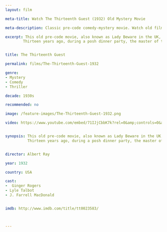 ```yaml
---
layout: film

meta-title: Watch The Thirteenth Guest (1932) Old Mystery Movie

meta-description: Classic pre-code comedy-mystery movie. Watch old films online free at La Filmothèque.

excerpt: This old pre-code movie, also known as Lady Beware in the UK, is a somehow better-then-expected low-budget comedy-mystery movie.
        Thirteen years ago, during a posh dinner party, the master of the manner has died mysteriously and left all of his estates to the 13th guest whose identity remains unknown. Thirteen years later, the guests are invited back to the mansion and become the target of a masked villain.


title: The Thirteenth Guest

permalink: films/The-Thirteenth-Guest-1932

genre:
- Mystery
- Comedy
- Thriller

decade: 1930s

recommended: no

image: /feature-images/The-Thirteenth-Guest-1932.png

video: https://www.youtube.com/embed/71IJjCbbK7k?rel=0&amp;controls=0&amp;showinfo=0


synopsis: This old pre-code movie, also known as Lady Beware in the UK, is a somehow better-then-expected low-budget comedy-mystery movie.
          Thirteen years ago, during a posh dinner party, the master of the manner has died mysteriously and left all of his estates to the 13th guest whose identity remains unknown. Thirteen years later, the guests are invited back to the mansion and become the target of a masked villain.


director: Albert Ray

year: 1932

country: USA

cast:
-  Ginger Rogers
- Lyle Talbot
- J. Farrell MacDonald


imdb: http://www.imdb.com/title/tt0023583/



---
```

